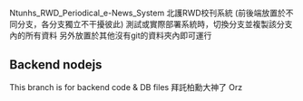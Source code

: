 # 
Ntunhs_RWD_Periodical_e-News_System
 北護RWD校刊系統
 (前後端放置於不同分支，各分支獨立不干擾彼此)
 測試或實際部署系統時，切換分支並複製該分支內的所有資料
 另外放置於其他沒有git的資料夾內即可運行
 
## Backend nodejs
This branch is for backend code & DB files
拜託柏勳大神了 Orz